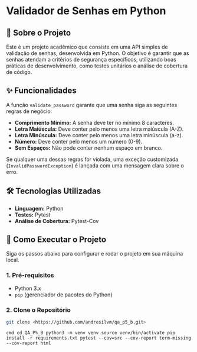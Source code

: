 # Validador de Senhas em Python

## 📖 Sobre o Projeto

Este é um projeto acadêmico que consiste em uma API simples de validação de senhas, desenvolvida em Python. O objetivo é garantir que as senhas atendam a critérios de segurança específicos, utilizando boas práticas de desenvolvimento, como testes unitários e análise de cobertura de código.

## ✨ Funcionalidades

A função `validate_password` garante que uma senha siga as seguintes regras de negócio:

- **Comprimento Mínimo:** A senha deve ter no mínimo 8 caracteres.
- **Letra Maiúscula:** Deve conter pelo menos uma letra maiúscula (A-Z).
- **Letra Minúscula:** Deve conter pelo menos uma letra minúscula (a-z).
- **Número:** Deve conter pelo menos um número (0-9).
- **Sem Espaços:** Não pode conter nenhum espaço em branco.

Se qualquer uma dessas regras for violada, uma exceção customizada (`InvalidPasswordException`) é lançada com uma mensagem clara sobre o erro.

## 🛠️ Tecnologias Utilizadas

- **Linguagem:** Python
- **Testes:** Pytest
- **Análise de Cobertura:** Pytest-Cov

## 🚀 Como Executar o Projeto

Siga os passos abaixo para configurar e rodar o projeto em sua máquina local.

### 1. Pré-requisitos

- Python 3.x
- `pip` (gerenciador de pacotes do Python)

### 2. Clone o Repositório

```bash
git clone <https://github.com/andresilvm/qa_p5_b.git>
```


``cmd
cd QA_P%_B
python3 -m venv venv
source venv/bin/activate
pip install -r requirements.txt
pytest --cov=src --cov-report term-missing --cov-report html
``
